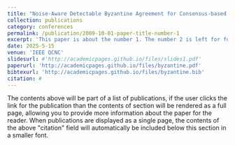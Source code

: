 ```yaml
---
title: "Noise-Aware Detectable Byzantine Agreement for Consensus-based Distributed Quantum Computing"
collection: publications
category: conferences
permalink: /publication/2009-10-01-paper-title-number-1
excerpt: 'This paper is about the number 1. The number 2 is left for future work.'
date: 2025-5-15
venue: 'IEEE QCNC'
slidesurl: #'http://academicpages.github.io/files/slides1.pdf'
paperurl: 'http://academicpages.github.io/files/byzantine.pdf'
bibtexurl: 'http://academicpages.github.io/files/byzantine.bib'
citation: #
---
```

The contents above will be part of a list of publications, if the user clicks the link for the publication than the contents of section will be rendered as a full page, allowing you to provide more information about the paper for the reader. When publications are displayed as a single page, the contents of the above "citation" field will automatically be included below this section in a smaller font.

